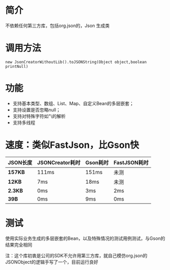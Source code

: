 # 简介

 不依赖任何第三方库，包括org.json的，Json 生成类


# 调用方法

 `new JsonCreatorWithoutLib().toJSONString(Object object,boolean printNull)`


# 功能

- 支持基本类型、数组、List、Map、自定义Bean的多层嵌套；
- 支持设置是否忽略null；
- 支持对特殊字符如"\的解析
- 支持多线程
 
 
# 速度：类似FastJson，比Gson快

| JSON长度 | JSONCreator耗时 | Gson耗时 | FastJSON耗时 | 
| --- | --- | --- | --- | 
| **157KB** | 111ms | 151ms | 未测 | 
| **12KB** | 7ms | 18ms | 未测 | 
| **2.3KB** | 0ms | 3ms | 2ms | 
| **39B** | 0ms | 9ms | 0ms |
  
  
# 测试

使用实际业务生成的多层嵌套的Bean，以及特殊情况的测试用例测试，与Gson的结果完全相同
 
注：这个库初衷是公司的SDK不允许用第三方库，就自己模仿org.json的JSONObject的逻辑手写了一个，目前运行良好
